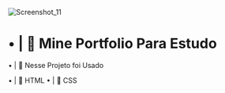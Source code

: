 ![Screenshot_11](https://user-images.githubusercontent.com/91854324/204977032-54f23cf7-614b-4696-a14d-56f9c9f663db.png)



## <h1>• | 🚀 Mine Portfolio Para Estudo</h1>

• | 🚀 Nesse Projeto foi Usado 

• | 📁 HTML
• | 📁 CSS

